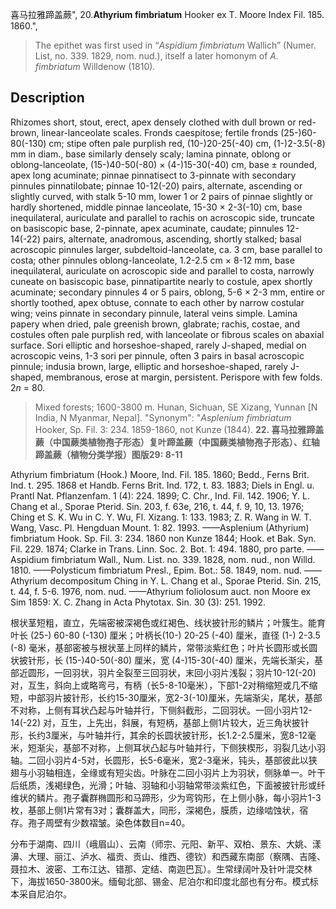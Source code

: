 喜马拉雅蹄盖蕨",
20.**Athyrium fimbriatum** Hooker ex T. Moore Index Fil. 185. 1860.",

> The epithet was first used in “*Aspidium fimbriatum* Wallich” (Numer. List, no. 339. 1829, nom. nud.), itself a later homonym of *A. fimbriatum* Willdenow (1810).

## Description
Rhizomes short, stout, erect, apex densely clothed with dull brown or red-brown, linear-lanceolate scales. Fronds caespitose; fertile fronds (25-)60-80(-130) cm; stipe often pale purplish red, (10-)20-25(-40) cm, (1-)2-3.5(-8) mm in diam., base similarly densely scaly; lamina pinnate, oblong or oblong-lanceolate, (15-)40-50(-80) × (4-)15-30(-40) cm, base ± rounded, apex long acuminate; pinnae pinnatisect to 3-pinnate with secondary pinnules pinnatilobate; pinnae 10-12(-20) pairs, alternate, ascending or slightly curved, with stalk 5-10 mm, lower 1 or 2 pairs of pinnae slightly or hardly shortened, middle pinnae lanceolate, 15-30 × 2-3(-10) cm, base inequilateral, auriculate and parallel to rachis on acroscopic side, truncate on basiscopic base, 2-pinnate, apex acuminate, caudate; pinnules 12-14(-22) pairs, alternate, anadromous, ascending, shortly stalked; basal acroscopic pinnules larger, subdeltoid-lanceolate, ca. 3 cm, base parallel to costa; other pinnules oblong-lanceolate, 1.2-2.5 cm × 8-12 mm, base inequilateral, auriculate on acroscopic side and parallel to costa, narrowly cuneate on basiscopic base, pinnatipartite nearly to costule, apex shortly acuminate; secondary pinnules 4 or 5 pairs, oblong, 5-6 × 2-3 mm, entire or shortly toothed, apex obtuse, connate to each other by narrow costular wing; veins pinnate in secondary pinnule, lateral veins simple. Lamina papery when dried, pale greenish brown, glabrate; rachis, costae, and costules often pale purplish red, with lanceolate or fibrous scales on abaxial surface. Sori elliptic and horseshoe-shaped, rarely J-shaped, medial on acroscopic veins, 1-3 sori per pinnule, often 3 pairs in basal acroscopic pinnule; indusia brown, large, elliptic and horseshoe-shaped, rarely J-shaped, membranous, erose at margin, persistent. Perispore with few folds. 2*n* = 80.

> Mixed forests; 1600-3800 m. Hunan, Sichuan, SE Xizang, Yunnan [N India, N Myanmar, Nepal].
  "Synonym": "*Asplenium fimbriatum* Hooker, Sp. Fil. 3: 234. 1859-1860, not Kunze (1844).
**22. 喜马拉雅蹄盖蕨（中国蕨类植物孢子形态）复叶蹄盖蕨（中国蕨类植物孢子形态）、红轴蹄盖蕨（植物分类学报）图版29: 8-11**

Athyrium fimbriatum (Hook.) Moore, Ind. Fil. 185. 1860; Bedd., Ferns Brit. Ind. t. 295. 1868 et Handb. Ferns Brit. Ind. 172, t. 83. 1883; Diels in Engl. u. Prantl Nat. Pflanzenfam. 1 (4): 224. 1899; C. Chr., Ind. Fil. 142. 1906; Y. L. Chang et al., Sporae Pterid. Sin. 203, f. 63e, 216, t. 44, f. 9, 10, 13. 1976; Ching et S. K. Wu in C. Y. Wu, Fl. Xizang. 1: 133. 1983; Z. R. Wang in W. T. Wang, Vasc. Pl. Hengduan Mount. 1: 82. 1993. ——Asplenium (Athyrium) fimbriatum Hook. Sp. Fil. 3: 234. 1860 non Kunze 1844; Hook. et Bak. Syn. Fil. 229. 1874; Clarke in Trans. Linn. Soc. 2. Bot. 1: 494. 1880, pro parte. ——Aspidium fimbriatum Wall., Num. List. no. 339. 1828, nom. nud., non Willd. 1810. ——Polysticum fimbriatum Presl., Epim. Bot.: 58. 1849, nom. nud. ——Athyrium decompositum Ching in Y. L. Chang et al., Sporae Pterid. Sin. 215, t. 44, f. 5-6. 1976, nom. nud. ——Athyrium foliolosum auct. non Moore ex Sim 1859: X. C. Zhang in Acta Phytotax. Sin. 30 (3): 251. 1992.

根状茎短粗，直立，先端密被深褐色或红褐色、线状披针形的鳞片；叶簇生。能育叶长 (25-) 60-80 (-130) 厘米；叶柄长(10-) 20-25 (-40) 厘米，直径 (1-) 2-3.5 (-8) 毫米，基部密被与根状茎上同样的鳞片，常带淡紫红色；叶片长圆形或长圆状披针形，长 (15-)40-50(-80) 厘米，宽 (4-)15-30(-40) 厘米，先端长渐尖，基部近圆形，一回羽状，羽片全裂至三回羽状，末回小羽片浅裂；羽片10-12(-20)对，互生，斜向上或略弯弓，有柄（长5-8-10毫米），下部1-2对稍缩短或几不缩短，中部羽片披针形，长约15-30厘米，宽2-3(-10)厘米，先端渐尖，尾状，基部不对称，上侧有耳状凸起与叶轴并行，下侧斜截形，二回羽状。一回小羽片12-14(-22) 对，互生，上先出，斜展，有短柄，基部上侧1片较大，近三角状披针形，长约3厘米，与叶轴并行，其余的长圆状披针形，长1.2-2.5厘米，宽8-12毫米，短渐尖，基部不对称，上侧耳状凸起与叶轴并行，下侧狭楔形，羽裂几达小羽轴。二回小羽片4-5对，长圆形，长5-6毫米，宽2-3毫米，钝头，基部彼此以狭翅与小羽轴相连，全缘或有短尖齿。叶脉在二回小羽片上为羽状，侧脉单一。叶干后纸质，浅褐绿色，光滑；叶轴、羽轴和小羽轴常带淡紫红色，下面被披针形或纤维状的鳞片。孢子囊群椭圆形和马蹄形，少为弯钩形，在上侧小脉，每小羽片1-3枚，基部上侧1片常有3对；囊群盖大，同形，深褐色，膜质，边缘啮蚀状，宿存。孢子周壁有少数褶皱。染色体数目n=40。

分布于湖南、四川（峨眉山）、云南（师宗、元阳、新平、双柏、景东、大姚、漾濞、大理、丽江、泸水、福贡、贡山、维西、德钦）和西藏东南部（察隅、吉隆、聂拉木、波密、工布江达、错那、定结、南迦巴瓦）。生常绿阔叶及针叶混交林下，海拔1650-3800米。缅甸北部、锡金、尼泊尔和印度北部也有分布。模式标本采自尼泊尔。
